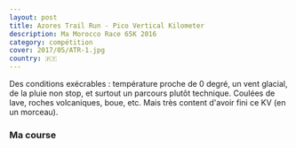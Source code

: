 ```yaml
---
layout: post
title: Azores Trail Run - Pico Vertical Kilometer
description: Ma Morocco Race 65K 2016
category: compétition
cover: 2017/05/ATR-1.jpg
country: 🇵🇹
---
```


Des conditions exécrables : température proche de 0 degré, un vent glacial, de
la pluie non stop, et surtout un parcours plutôt technique. Coulées de lave,
roches volcaniques, boue, etc. Mais très content d'avoir fini ce KV (en un
morceau).

### Ma course

<iframe
  height='405'
  width='100%'
  frameborder='0'
  allowtransparency='true'
  scrolling='no'
  data-src='https://www.strava.com/activities/1006659692/embed/28552b8a8214b810bb79090c13b432c0be2c1053'
  onload='lzld(this)'>
</iframe>
